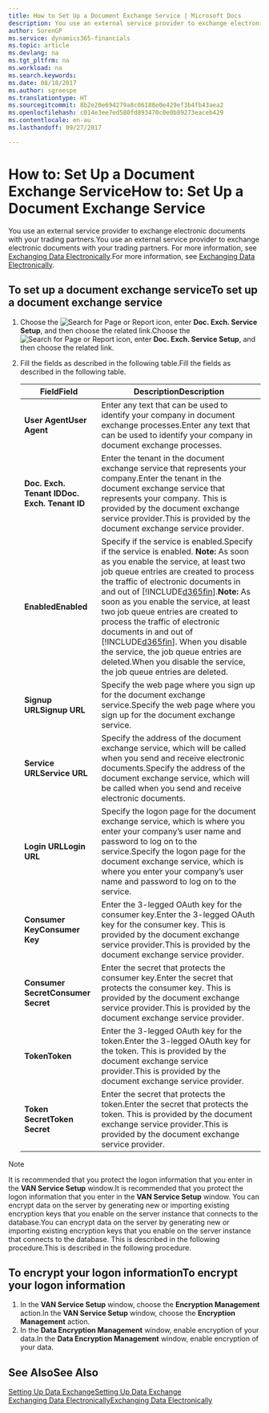 ```yaml
---
title: How to Set Up a Document Exchange Service | Microsoft Docs
description: You use an external service provider to exchange electronic documents with your trading partners.
author: SorenGP
ms.service: dynamics365-financials
ms.topic: article
ms.devlang: na
ms.tgt_pltfrm: na
ms.workload: na
ms.search.keywords: 
ms.date: 08/18/2017
ms.author: sgroespe
ms.translationtype: HT
ms.sourcegitcommit: 8b2e20e694279a8c06188e0e429ef3b4fb43aea2
ms.openlocfilehash: c014e3ee7ed580fd893470c0e0b89273eaceb429
ms.contentlocale: en-au
ms.lasthandoff: 09/27/2017

---
```

# <a name="how-to-set-up-a-document-exchange-service"></a><span data-ttu-id="94cfe-103">How to: Set Up a Document Exchange Service</span><span class="sxs-lookup"><span data-stu-id="94cfe-103">How to: Set Up a Document Exchange Service</span></span>
<span data-ttu-id="94cfe-104">You use an external service provider to exchange electronic documents with your trading partners.</span><span class="sxs-lookup"><span data-stu-id="94cfe-104">You use an external service provider to exchange electronic documents with your trading partners.</span></span> <span data-ttu-id="94cfe-105">For more information, see [Exchanging Data Electronically](across-data-exchange.md).</span><span class="sxs-lookup"><span data-stu-id="94cfe-105">For more information, see [Exchanging Data Electronically](across-data-exchange.md).</span></span>  

## <a name="to-set-up-a-document-exchange-service"></a><span data-ttu-id="94cfe-106">To set up a document exchange service</span><span class="sxs-lookup"><span data-stu-id="94cfe-106">To set up a document exchange service</span></span>  
1. <span data-ttu-id="94cfe-107">Choose the ![Search for Page or Report](media/ui-search/search_small.png "Search for Page or Report icon") icon, enter **Doc. Exch. Service Setup**, and then choose the related link.</span><span class="sxs-lookup"><span data-stu-id="94cfe-107">Choose the ![Search for Page or Report](media/ui-search/search_small.png "Search for Page or Report icon") icon, enter **Doc. Exch. Service Setup**, and then choose the related link.</span></span>  
2. <span data-ttu-id="94cfe-108">Fill the fields as described in the following table.</span><span class="sxs-lookup"><span data-stu-id="94cfe-108">Fill the fields as described in the following table.</span></span>  

    |<span data-ttu-id="94cfe-109">Field</span><span class="sxs-lookup"><span data-stu-id="94cfe-109">Field</span></span>|<span data-ttu-id="94cfe-110">Description</span><span class="sxs-lookup"><span data-stu-id="94cfe-110">Description</span></span>|  
    |---------------------------------|---------------------------------------|  
    |<span data-ttu-id="94cfe-111">**User Agent**</span><span class="sxs-lookup"><span data-stu-id="94cfe-111">**User Agent**</span></span>|<span data-ttu-id="94cfe-112">Enter any text that can be used to identify your company in document exchange processes.</span><span class="sxs-lookup"><span data-stu-id="94cfe-112">Enter any text that can be used to identify your company in document exchange processes.</span></span>|  
    |<span data-ttu-id="94cfe-113">**Doc. Exch. Tenant ID**</span><span class="sxs-lookup"><span data-stu-id="94cfe-113">**Doc. Exch. Tenant ID**</span></span>|<span data-ttu-id="94cfe-114">Enter the tenant in the document exchange service that represents your company.</span><span class="sxs-lookup"><span data-stu-id="94cfe-114">Enter the tenant in the document exchange service that represents your company.</span></span> <span data-ttu-id="94cfe-115">This is provided by the document exchange service provider.</span><span class="sxs-lookup"><span data-stu-id="94cfe-115">This is provided by the document exchange service provider.</span></span>|  
    |<span data-ttu-id="94cfe-116">**Enabled**</span><span class="sxs-lookup"><span data-stu-id="94cfe-116">**Enabled**</span></span>|<span data-ttu-id="94cfe-117">Specify if the service is enabled.</span><span class="sxs-lookup"><span data-stu-id="94cfe-117">Specify if the service is enabled.</span></span> <span data-ttu-id="94cfe-118">**Note:**  As soon as you enable the service, at least two job queue entries are created to process the traffic of electronic documents in and out of [!INCLUDE[d365fin](includes/d365fin_md.md)].</span><span class="sxs-lookup"><span data-stu-id="94cfe-118">**Note:**  As soon as you enable the service, at least two job queue entries are created to process the traffic of electronic documents in and out of [!INCLUDE[d365fin](includes/d365fin_md.md)].</span></span> <span data-ttu-id="94cfe-119">When you disable the service, the job queue entries are deleted.</span><span class="sxs-lookup"><span data-stu-id="94cfe-119">When you disable the service, the job queue entries are deleted.</span></span>|  
    |<span data-ttu-id="94cfe-120">**Signup URL**</span><span class="sxs-lookup"><span data-stu-id="94cfe-120">**Signup URL**</span></span>|<span data-ttu-id="94cfe-121">Specify the web page where you sign up for the document exchange service.</span><span class="sxs-lookup"><span data-stu-id="94cfe-121">Specify the web page where you sign up for the document exchange service.</span></span>|  
    |<span data-ttu-id="94cfe-122">**Service URL**</span><span class="sxs-lookup"><span data-stu-id="94cfe-122">**Service URL**</span></span>|<span data-ttu-id="94cfe-123">Specify the address of the document exchange service, which will be called when you send and receive electronic documents.</span><span class="sxs-lookup"><span data-stu-id="94cfe-123">Specify the address of the document exchange service, which will be called when you send and receive electronic documents.</span></span>|  
    |<span data-ttu-id="94cfe-124">**Login URL**</span><span class="sxs-lookup"><span data-stu-id="94cfe-124">**Login URL**</span></span>|<span data-ttu-id="94cfe-125">Specify the logon page for the document exchange service, which is where you enter your company’s user name and password to log on to the service.</span><span class="sxs-lookup"><span data-stu-id="94cfe-125">Specify the logon page for the document exchange service, which is where you enter your company’s user name and password to log on to the service.</span></span>|  
    |<span data-ttu-id="94cfe-126">**Consumer Key**</span><span class="sxs-lookup"><span data-stu-id="94cfe-126">**Consumer Key**</span></span>|<span data-ttu-id="94cfe-127">Enter the 3-legged OAuth key for the consumer key.</span><span class="sxs-lookup"><span data-stu-id="94cfe-127">Enter the 3-legged OAuth key for the consumer key.</span></span> <span data-ttu-id="94cfe-128">This is provided by the document exchange service provider.</span><span class="sxs-lookup"><span data-stu-id="94cfe-128">This is provided by the document exchange service provider.</span></span>|  
    |<span data-ttu-id="94cfe-129">**Consumer Secret**</span><span class="sxs-lookup"><span data-stu-id="94cfe-129">**Consumer Secret**</span></span>|<span data-ttu-id="94cfe-130">Enter the secret that protects the consumer key.</span><span class="sxs-lookup"><span data-stu-id="94cfe-130">Enter the secret that protects the consumer key.</span></span> <span data-ttu-id="94cfe-131">This is provided by the document exchange service provider.</span><span class="sxs-lookup"><span data-stu-id="94cfe-131">This is provided by the document exchange service provider.</span></span>|  
    |<span data-ttu-id="94cfe-132">**Token**</span><span class="sxs-lookup"><span data-stu-id="94cfe-132">**Token**</span></span>|<span data-ttu-id="94cfe-133">Enter the 3-legged OAuth key for the token.</span><span class="sxs-lookup"><span data-stu-id="94cfe-133">Enter the 3-legged OAuth key for the token.</span></span> <span data-ttu-id="94cfe-134">This is provided by the document exchange service provider.</span><span class="sxs-lookup"><span data-stu-id="94cfe-134">This is provided by the document exchange service provider.</span></span>|  
    |<span data-ttu-id="94cfe-135">**Token Secret**</span><span class="sxs-lookup"><span data-stu-id="94cfe-135">**Token Secret**</span></span>|<span data-ttu-id="94cfe-136">Enter the secret that protects the token.</span><span class="sxs-lookup"><span data-stu-id="94cfe-136">Enter the secret that protects the token.</span></span> <span data-ttu-id="94cfe-137">This is provided by the document exchange service provider.</span><span class="sxs-lookup"><span data-stu-id="94cfe-137">This is provided by the document exchange service provider.</span></span>|  

> [!NOTE]  
>  <span data-ttu-id="94cfe-138">It is recommended that you protect the logon information that you enter in the **VAN Service Setup** window.</span><span class="sxs-lookup"><span data-stu-id="94cfe-138">It is recommended that you protect the logon information that you enter in the **VAN Service Setup** window.</span></span> <span data-ttu-id="94cfe-139">You can encrypt data on the server by generating new or importing existing encryption keys that you enable on the server instance that connects to the database.</span><span class="sxs-lookup"><span data-stu-id="94cfe-139">You can encrypt data on the server by generating new or importing existing encryption keys that you enable on the server instance that connects to the database.</span></span> <span data-ttu-id="94cfe-140">This is described in the following procedure.</span><span class="sxs-lookup"><span data-stu-id="94cfe-140">This is described in the following procedure.</span></span>  

## <a name="to-encrypt-your-logon-information"></a><span data-ttu-id="94cfe-141">To encrypt your logon information</span><span class="sxs-lookup"><span data-stu-id="94cfe-141">To encrypt your logon information</span></span>  
1. <span data-ttu-id="94cfe-142">In the **VAN Service Setup** window, choose the **Encryption Management** action.</span><span class="sxs-lookup"><span data-stu-id="94cfe-142">In the **VAN Service Setup** window, choose the **Encryption Management** action.</span></span>  
2. <span data-ttu-id="94cfe-143">In the **Data Encryption Management** window, enable encryption of your data.</span><span class="sxs-lookup"><span data-stu-id="94cfe-143">In the **Data Encryption Management** window, enable encryption of your data.</span></span> <!--For more information, see [Manage Data Encryption](../manage-data-encryption.md).-->  

## <a name="see-also"></a><span data-ttu-id="94cfe-144">See Also</span><span class="sxs-lookup"><span data-stu-id="94cfe-144">See Also</span></span>  
[<span data-ttu-id="94cfe-145">Setting Up Data Exchange</span><span class="sxs-lookup"><span data-stu-id="94cfe-145">Setting Up Data Exchange</span></span>](across-set-up-data-exchange.md)  
[<span data-ttu-id="94cfe-146">Exchanging Data Electronically</span><span class="sxs-lookup"><span data-stu-id="94cfe-146">Exchanging Data Electronically</span></span>](across-data-exchange.md)

